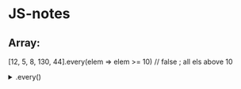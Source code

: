 # JS-notes

## Array:
  [12, 5, 8, 130, 44].every(elem => elem >= 10) // false ; all els above 10

<details>
  <summary>.every()</summary>
  <p>
    ```
      [12, 5, 8, 130, 44].every(elem => elem >= 10) // false ; all els above 10
    \```
   </p>
</details>
